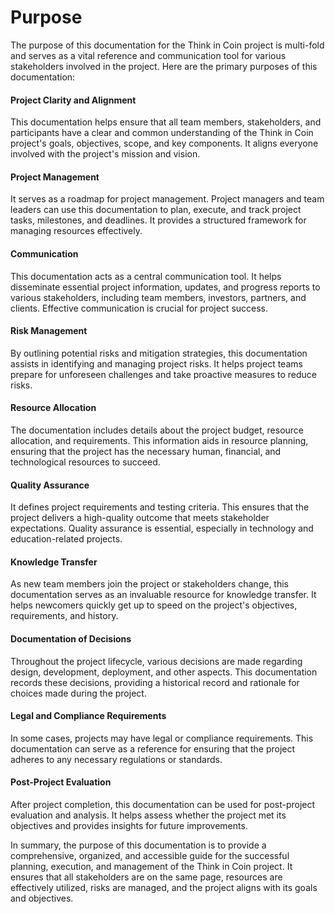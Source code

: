 # Purpose

The purpose of this documentation for the Think in Coin project is multi-fold and serves as a vital reference and communication tool for various stakeholders involved in the project. Here are the primary purposes of this documentation:

#### Project Clarity and Alignment

This documentation helps ensure that all team members, stakeholders, and participants have a clear and common understanding of the Think in Coin project's goals, objectives, scope, and key components. It aligns everyone involved with the project's mission and vision.

#### Project Management

It serves as a roadmap for project management. Project managers and team leaders can use this documentation to plan, execute, and track project tasks, milestones, and deadlines. It provides a structured framework for managing resources effectively.

#### Communication

&#x20;This documentation acts as a central communication tool. It helps disseminate essential project information, updates, and progress reports to various stakeholders, including team members, investors, partners, and clients. Effective communication is crucial for project success.

#### Risk Management

By outlining potential risks and mitigation strategies, this documentation assists in identifying and managing project risks. It helps project teams prepare for unforeseen challenges and take proactive measures to reduce risks.

#### Resource Allocation

&#x20;The documentation includes details about the project budget, resource allocation, and requirements. This information aids in resource planning, ensuring that the project has the necessary human, financial, and technological resources to succeed.

#### Quality Assurance

It defines project requirements and testing criteria. This ensures that the project delivers a high-quality outcome that meets stakeholder expectations. Quality assurance is essential, especially in technology and education-related projects.

#### Knowledge Transfer

As new team members join the project or stakeholders change, this documentation serves as an invaluable resource for knowledge transfer. It helps newcomers quickly get up to speed on the project's objectives, requirements, and history.

#### Documentation of Decisions

Throughout the project lifecycle, various decisions are made regarding design, development, deployment, and other aspects. This documentation records these decisions, providing a historical record and rationale for choices made during the project.

#### Legal and Compliance Requirements

In some cases, projects may have legal or compliance requirements. This documentation can serve as a reference for ensuring that the project adheres to any necessary regulations or standards.

#### Post-Project Evaluation

After project completion, this documentation can be used for post-project evaluation and analysis. It helps assess whether the project met its objectives and provides insights for future improvements.

In summary, the purpose of this documentation is to provide a comprehensive, organized, and accessible guide for the successful planning, execution, and management of the Think in Coin project. It ensures that all stakeholders are on the same page, resources are effectively utilized, risks are managed, and the project aligns with its goals and objectives.
